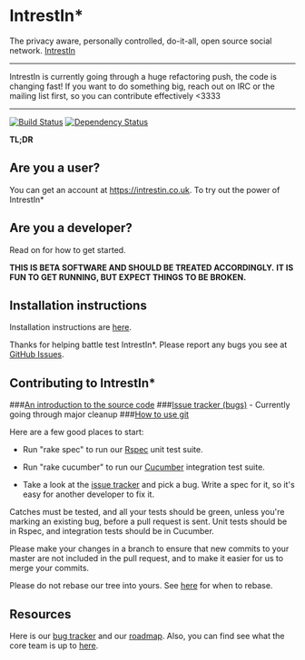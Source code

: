 # IntrestIn*

The privacy aware, personally controlled, do-it-all, open source social
network. [IntrestIn](http://intrestin.co.uk)

************************
IntrestIn is currently going through a huge refactoring push, the code is changing fast!
If you want to do something big, reach out on IRC or the mailing list first, so you can contribute effectively <3333
************************

[![Build Status](https://secure.travis-ci.org/diaspora/diaspora.png)](http://travis-ci.org/diaspora/diaspora)
[![Dependency Status](https://gemnasium.com/diaspora/diaspora.png?travis)](https://gemnasium.com/diaspora/diaspora)

**TL;DR**

## Are you a user?
You can get an account at https://intrestin.co.uk. To try out the power of IntrestIn*
## Are you a developer?

Read on for how to get started.

**THIS IS BETA SOFTWARE AND SHOULD BE TREATED ACCORDINGLY.**
**IT IS FUN TO GET RUNNING, BUT EXPECT THINGS TO BE BROKEN.**




## Installation instructions

Installation instructions are [here](http://github.com/diaspora/diaspora/wiki/Installing-and-Running-Diaspora).

Thanks for helping battle test IntrestIn*.
Please report any bugs you see at [GitHub Issues](https://github.com/diaspora/diaspora/issues).

## Contributing to IntrestIn*

###[An introduction to the source code](http://github.com/diaspora/diaspora/wiki/An-Introduction-to-the-Diaspora-Source)
###[Issue tracker (bugs)](https://github.com/diaspora/diaspora/issues) - Currently going through major cleanup
###[How to use git](http://github.com/diaspora/diaspora/wiki/Git-Workflow)

Here are a few good places to start:

- Run "rake spec" to run our [Rspec](http://blog.davidchelimsky.net/2007/05/14/an-introduction-to-rspec-part-i/) 
unit test suite.

- Run "rake cucumber" to run our [Cucumber](http://rubylearning.com/blog/2010/10/05/outside-in-development/)
integration test suite.

- Take a look at the [issue tracker](https://github.com/diaspora/diaspora/issues) and pick a bug.
Write a spec for it, so it's easy for another developer to fix it.

Catches must be tested, and all your tests should be green, 
unless you're marking an existing bug, before a pull request is sent.
Unit tests should be in Rspec, and integration tests should be in Cucumber.

Please make your changes in a branch to ensure that new commits to your master are 
not included in the pull request, and to make it easier for us to merge your commits.

Please do not rebase our tree into yours.
See [here](http://www.mail-archive.com/dri-devel@lists.sourceforge.net/msg39091.html)
for when to rebase.



## Resources

Here is our [bug tracker](https://github.com/diaspora/diaspora/issues) and our
[roadmap](https://github.com/diaspora/diaspora/wiki/Roadmap). Also, you can
find see what the core team is up to [here](http://www.pivotaltracker.com/projects/61641).




